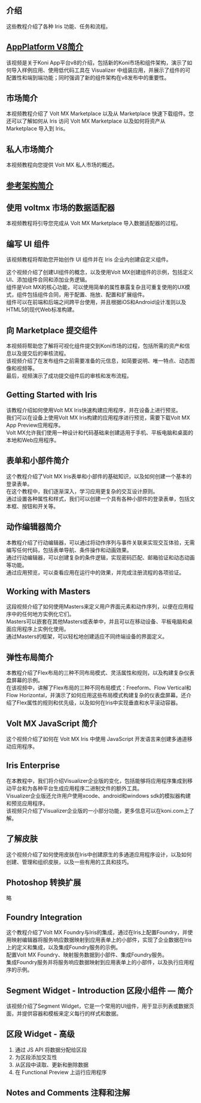 ## 介绍
这些教程介绍了各种 Iris 功能、任务和流程。

## [AppPlatform V8简介](https://www.youtube.com/watch?v=1hMG3AY7Eow)
该视频是关于Koni App平台v8的介绍，包括新的Koni市场和组件架构，演示了如何导入样例应用、使用低代码工具在 Visualizer 中组装应用，并展示了组件的可配置性和端到端功能；同时强调了新的组件架构在v8发布中的重要性。

## 市场简介
本视频教程介绍了 Volt MX Marketplace 以及从 Marketplace 快速下载组件。您还可以了解如何从 Iris 访问 Volt MX Marketplace 以及如何将资产从 Marketplace 导入到 Iris。

## 私人市场简介
本视频教程向您提供 Volt MX 私人市场的概述。

## [参考架构简介](../../videos/videos.md#参考架构介绍)

## 使用 voltmx 市场的数据适配器
本视频教程将引导您完成从 Volt MX Marketplace 导入数据适配器的过程。

## 编写 UI 组件
该视频教程将帮助您开始创作 UI 组件并在 Iris 企业内创建自定义组件。

这个视频介绍了创建UI组件的概念，以及使用Volt MX创建组件的示例，包括定义UI、添加组件合同和添加业务逻辑。  
组件是Volt MX的核心功能，可以使用简单的属性暴露复杂且可重复使用的UX模式，组件包括组件合同，用于配置、拖放、配置和扩展组件。  
组件可以在前端和后端之间跨平台使用，并且根据iOS和Android设计准则以及HTML5的现代Web标准构建。

## 向 Marketplace 提交组件
本视频将帮助您了解将可视化组件提交到Koni市场的过程，包括所需的资产和信息以及提交后的审核流程。  
该视频介绍了在发布组件之前需要准备的元信息，如简要说明、唯一特点、动态图像和视频等。  
最后，视频演示了成功提交组件后的审核和发布流程。

## Getting Started with Iris
该教程介绍如何使用Volt MX Iris快速构建应用程序，并在设备上进行预览。  
我们可以在设备上使用Volt MX Iris构建的应用程序进行预览，需要下载Volt MX App Preview应用程序。  
Volt MX允许我们使用一种设计和代码基础来创建适用于手机、平板电脑和桌面的本地和Web应用程序。

## 表单和小部件简介
这个教程介绍了Volt MX Iris表单和小部件的基础知识，以及如何创建一个基本的登录表单。  
在这个教程中，我们逐渐深入，学习应用更复杂的交互设计原则。  
通过设置各种属性和样式，我们可以创建一个具有各种小部件的登录表单，包括文本框、按钮和开关等。

## 动作编辑器简介
本教程介绍了行动编辑器，可以通过将动作序列与事件关联来实现交互体验，无需编写任何代码，包括表单导航、条件操作和动画效果。  
通过行动编辑器，可以创建复杂的条件逻辑，实现密码匹配、邮箱验证和动态动画等功能。  
通过应用预览，可以查看应用在运行中的效果，并完成注册流程的各项验证。

## Working with Masters
这段视频介绍了如何使用Masters来定义用户界面元素和动作序列，以便在应用程序中的任何地方实例化它们。  
Masters可以嵌套在其他Masters或表单中，并且可以在移动设备、平板电脑和桌面应用程序上实例化使用。  
通过Masters的框架，可以轻松地创建适应不同终端设备的界面定义。

## 弹性布局简介
本教程介绍了Flex布局的三种不同布局模式、灵活属性和规则，以及构建复杂仪表盘屏幕的示例。  
在该视频中，讲解了Flex布局的三种不同布局模式：Freeform、Flow Vertical和Flow Horizontal，并演示了如何应用这些布局模式构建复杂的仪表盘屏幕。还介绍了Flex属性的规则和优先级，以及如何在Iris中实现垂直和水平滚动容器。

## Volt MX JavaScript 简介
这个视频介绍了如何在 Volt MX Iris 中使用 JavaScript 开发语言来创建多通道移动应用程序。

## Iris Enterprise
在本教程中，我们将介绍Visualizer企业版的变化，包括能够将应用程序集成到移动平台和为各种平台生成应用程序二进制文件的额外工具。  
Visualizer企业版还允许用户使用xcode、android和windows sdk的模拟器构建和预览应用程序。  
该视频只介绍了Visualizer企业版的一小部分功能，更多信息可以在koni.com上了解。

## 了解皮肤
这个视频介绍了如何使用皮肤在Iris中创建原生的多通道应用程序设计，以及如何创建、管理和组织皮肤，以及一些有用的工具和技巧。

## Photoshop 转换扩展
略

## Foundry Integration
这个教程介绍了Volt MX Foundry与Iris的集成，通过在Iris上配置Foundry，并使用映射编辑器将服务响应数据映射到应用表单上的小部件，实现了企业数据在Iris上的定义和集成，以及集成Foundry服务的示例。  
配置Volt MX Foundry、映射服务数据到小部件、集成Foundry服务。  
集成Foundry服务并将服务响应数据映射到应用表单上的小部件，以及执行应用程序的示例。

## Segment Widget - Introduction 区段小组件 — 简介
该视频介绍了Segment Widget，它是一个常用的UI组件，用于显示列表或数据页面，并提供容器和模板来定义每行的样式和数据。

## 区段 Widget - 高级
1. 通过 JS API 将数据分配给区段
2. 为区段添加交互性
3. 从区段中读取、更新和删除数据
4. 在 Functional Preview 上运行应用程序

## Notes and Comments 注释和注解